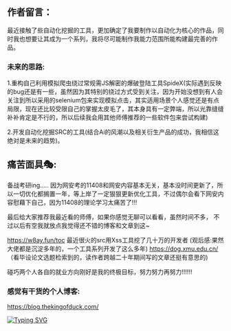 ## 作者留言：

最近接触了些自动化挖掘的工具，更加确定了我要制作以自动化为核心的作品，同时我也想要让其成为一个系列，我将尽可能制作我能力范围所能构建最完善的作品。

### 未来的思路:

1.重构自己利用模拟爬虫绕过常规需JS解密的爆破登陆工具SpideX(实际遇到反映的bug还是有一些，虽然因为其特别的绕过方式受到关注，因为开始没想到有人会关注到所以采用的selenium包来实现模拟点击，其实适用场景个人感觉还是有点局限，现在还比较受限自己的掌握太皮毛了，其本身具有一定弊端，所以光靠缝缝补补肯定是不行的，所以后续我会用其他师傅推荐的一些软件包来尝试构建)

2.开发自动化挖掘SRC的工具(结合Ai的风潮以及相关衍生产品的成功，我相信这绝对是未来的趋势)。

## 痛苦面具🎭:
  备战考研ing.....
  因为网安考的11408和网安内容基本无关，基本没时间更新了，所以一切优化都搁置一年，等上岸了一定狠狠更新优化工具，不过偶尔会看下网安内容慰藉下自己，因为11408的理论学习太痛苦了!!!

最后给大家推荐我最近看的师傅，如果你感觉无聊可以看看，虽然时间不多， 不过以后有空我就放点我觉得还不错的博客和文章到这~

https://w8ay.fun/toc 最近很火的src用Xss工具挖了几十万的开发者 (观后感:果然大佬都是沉淀多年的，一个工具系列开发了这么多年)
https://dog.xmu.edu.cn/ （看毕设论文选题检索到的，读作者跨越二十年期间写的文章还挺有意思的)

碰巧两个人各自的就业方向刚好是我的终极目标，努力努力再努力!!!!!!
### 感觉有干货的个人博客:

https://blog.thekingofduck.com/ 

[![Typing SVG](https://readme-typing-svg.demolab.com?font=Fira+Code&pause=1000&width=435&lines=%E6%9C%AA%E6%9D%A5%E6%88%91%E7%9A%84%E4%BD%9C%E5%93%81%E7%B3%BB%E5%88%97%E9%83%BD%E4%BC%9A%E4%BB%A5Lich%E7%B3%BB%E5%88%97%E5%8F%91%E5%B8%83)](https://git.io/typing-svg)
